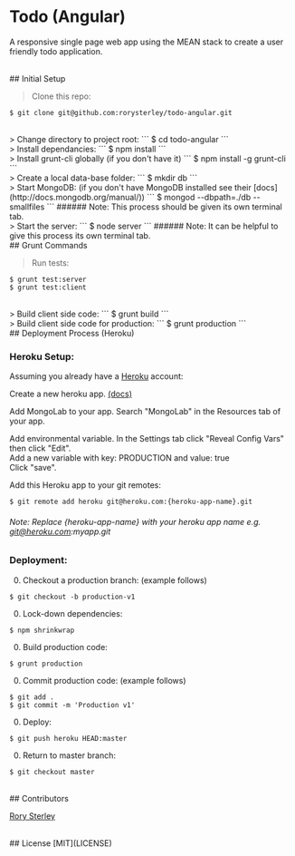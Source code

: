# Todo (Angular)
A responsive single page web app using the MEAN stack to create a user friendly todo application.

<br>
## Initial Setup

> Clone this repo:
```
$ git clone git@github.com:rorysterley/todo-angular.git
```

<br>
> Change directory to project root:
```
$ cd todo-angular
```

<br>
> Install dependancies:
```
$ npm install
```

<br>
> Install grunt-cli globally (if you don't have it)
```
$ npm install -g grunt-cli
```

<br>
> Create a local data-base folder:
```
$ mkdir db
```

<br>
> Start MongoDB:  (if you don't have MongoDB installed see their [docs](http://docs.mongodb.org/manual/))
```
$ mongod --dbpath=./db --smallfiles
```
###### Note: This process should be given its own terminal tab.

<br>
> Start the server:
```
$ node server
```
###### Note: It can be helpful to give this process its own terminal tab.


<br>
## Grunt Commands

> Run tests:
```
$ grunt test:server
$ grunt test:client
```

<br>
> Build client side code:
```
$ grunt build
```

<br>
> Build client side code for production:
```
$ grunt production
```

<br>
## Deployment Process (Heroku)

### Heroku Setup:
Assuming you already have a [Heroku](//www.heroku.com) account:<br>

Create a new heroku app. [(docs)](//devcenter.heroku.com/articles/getting-started-with-nodejs#introduction)<br>

Add MongoLab to your app. Search "MongoLab" in the Resources tab of your app.<br>

Add environmental variable. In the Settings tab click "Reveal Config Vars"
then click "Edit".<br>
Add a new variable with key: PRODUCTION and value: true<br>
Click "save".<br>

Add this Heroku app to your git remotes:
```
$ git remote add heroku git@heroku.com:{heroku-app-name}.git
```
###### Note: Replace {heroku-app-name} with your heroku app name e.g. git@heroku.com:myapp.git

### Deployment:

0. Checkout a production branch: (example follows)
```
$ git checkout -b production-v1
```
0. Lock-down dependencies:
```
$ npm shrinkwrap
```
0. Build production code:
```
$ grunt production
```
0. Commit production code: (example follows)
```
$ git add .
$ git commit -m 'Production v1'
```
0. Deploy:
```
$ git push heroku HEAD:master
```
0. Return to master branch:
```
$ git checkout master
```

<br>
## Contributors

[Rory Sterley](//github.com/rorysterley)<br>


<br>
## License
[MIT](LICENSE)

